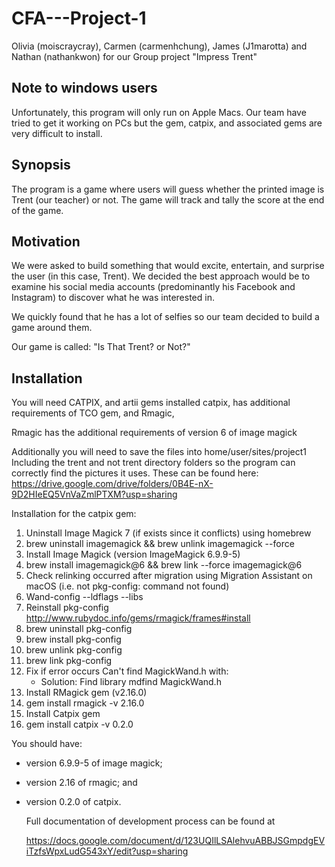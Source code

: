 # CFA---Project-1

Olivia (moiscraycray), Carmen (carmenhchung), James (J1marotta) and Nathan (nathankwon) for our Group project "Impress Trent"


## Note to windows users

Unfortunately, this program will only run on Apple Macs. Our team have tried to get it working on PCs but the gem, catpix, and associated gems are very difficult to install.


## Synopsis

The program is a game where users will guess whether the printed image is Trent (our teacher) or not. The game will track and tally the score at the end of the game.


## Motivation

We were asked to build something that would excite, entertain, and surprise the user (in this case, Trent). We decided the best approach would be to examine his social media accounts (predominantly his Facebook and Instagram) to discover what he was interested in. 

We quickly found that he has a lot of selfies so our team decided to build a game around them. 

Our game is called: "Is That Trent? or Not?"


## Installation

 You will need CATPIX, and artii gems installed
 catpix, has additional requirements of TCO gem, and Rmagic,

 Rmagic has the additional requirements of version 6 of image magick


 Additionally you will need to save the files into home/user/sites/project1
 Including the trent and not trent directory folders so the program can correctly
 find the pictures it uses. These can be found here: https://drive.google.com/drive/folders/0B4E-nX-9D2HIeEQ5VnVaZmlPTXM?usp=sharing
 
 Installation for the catpix gem:
 
1. Uninstall Image Magick 7 (if exists since it conflicts) using homebrew
2. brew uninstall imagemagick && brew unlink imagemagick --force
3. Install Image Magick (version ImageMagick 6.9.9-5)
4. brew install imagemagick@6 && brew link --force imagemagick@6
5. Check relinking occurred after migration using Migration Assistant on macOS (i.e. not pkg-config: command not found)
6. Wand-config --ldflags --libs
7. Reinstall pkg-config http://www.rubydoc.info/gems/rmagick/frames#install
8. brew uninstall pkg-config
9. brew install pkg-config
10. brew unlink pkg-config
11. brew link pkg-config
12. Fix if error occurs Can't find MagickWand.h with:
    * Solution: Find library mdfind MagickWand.h
13. Install RMagick gem (v2.16.0)
14. gem install rmagick -v 2.16.0   
15. Install Catpix gem
16. gem install catpix -v 0.2.0

You should have: 
* version 6.9.9-5 of image magick;
* version 2.16 of rmagic; and
* version 0.2.0 of catpix. 

 
  Full documentation of development process can be found at

  https://docs.google.com/document/d/123UQIlLSAlehvuABBJSGmpdgEViTzfsWpxLudG543xY/edit?usp=sharing
  

